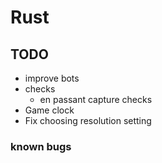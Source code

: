 # Rust
## TODO
 - improve bots
 - checks
    - en passant capture checks
 - Game clock
 - Fix choosing resolution setting

 ### known bugs
